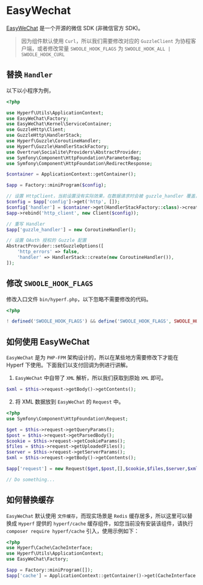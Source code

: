 # EasyWechat

[EasyWeChat](https://www.easywechat.com/) 是一个开源的微信 SDK (非微信官方 SDK)。

> 因为组件默认使用 `Curl`，所以我们需要修改对应的 `GuzzleClient` 为协程客户端，或者修改常量 `SWOOLE_HOOK_FLAGS` 为 `SWOOLE_HOOK_ALL | SWOOLE_HOOK_CURL`

## 替换 `Handler`

以下以小程序为例，

```php
<?php

use Hyperf\Utils\ApplicationContext;
use EasyWeChat\Factory;
use EasyWeChat\Kernel\ServiceContainer;
use GuzzleHttp\Client;
use GuzzleHttp\HandlerStack;
use Hyperf\Guzzle\CoroutineHandler;
use Hyperf\Guzzle\HandlerStackFactory;
use Overtrue\Socialite\Providers\AbstractProvider;
use Symfony\Component\HttpFoundation\ParameterBag;
use Symfony\Component\HttpFoundation\RedirectResponse;

$container = ApplicationContext::getContainer();

$app = Factory::miniProgram($config);

// 设置 HttpClient，当前设置没有实际效果，在数据请求时会被 guzzle_handler 覆盖，但不保证 EasyWeChat 后面会修改这里。
$config = $app['config']->get('http', []);
$config['handler'] = $container->get(HandlerStackFactory::class)->create();
$app->rebind('http_client', new Client($config));

// 重写 Handler
$app['guzzle_handler'] = new CoroutineHandler();

// 设置 OAuth 授权的 Guzzle 配置
AbstractProvider::setGuzzleOptions([
    'http_errors' => false,
    'handler' => HandlerStack::create(new CoroutineHandler()),
]);
```

## 修改 `SWOOLE_HOOK_FLAGS`

修改入口文件 `bin/hyperf.php`，以下忽略不需要修改的代码。

```php
<?php

! defined('SWOOLE_HOOK_FLAGS') && define('SWOOLE_HOOK_FLAGS', SWOOLE_HOOK_ALL | SWOOLE_HOOK_CURL);

```

## 如何使用 EasyWeChat

`EasyWeChat` 是为 `PHP-FPM` 架构设计的，所以在某些地方需要修改下才能在 Hyperf 下使用。下面我们以支付回调为例进行讲解。

1. `EasyWeChat` 中自带了 `XML` 解析，所以我们获取到原始 `XML` 即可。

```php
$xml = $this->request->getBody()->getContents();
```

2. 将 XML 数据放到 `EasyWeChat` 的 `Request` 中。

```php
<?php
use Symfony\Component\HttpFoundation\Request;

$get = $this->request->getQueryParams();
$post = $this->request->getParsedBody();
$cookie = $this->request->getCookieParams();
$files = $this->request->getUploadedFiles();
$server = $this->request->getServerParams();
$xml = $this->request->getBody()->getContents();

$app['request'] = new Request($get,$post,[],$cookie,$files,$server,$xml);

// Do something...
```

## 如何替换缓存

`EasyWeChat` 默认使用 `文件缓存`，而现实场景是 `Redis` 缓存居多，所以这里可以替换成 `Hyperf` 提供的 `hyperf/cache` 缓存组件，如您当前没有安装该组件，请执行 `composer require hyperf/cache` 引入，使用示例如下：

```php
<?php
use Hyperf\Cache\CacheInterface;
use Hyperf\Utils\ApplicationContext;
use EasyWeChat\Factory;

$app = Factory::miniProgram([]);
$app['cache'] = ApplicationContext::getContainer()->get(CacheInterface::class);

```

